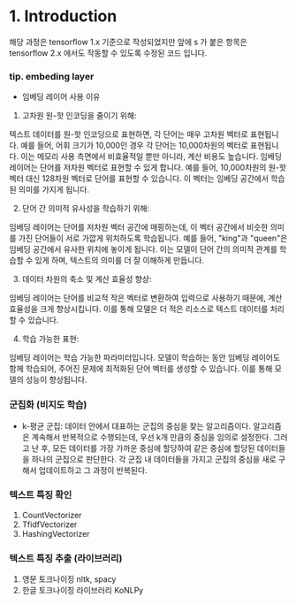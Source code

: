 # 1. Introduction

해당 과정은 tensorflow 1.x 기준으로 작성되었지만 앞에 s 가 붙은 항목은 tensorflow 2.x 에서도 작동할 수 있도록 수정된 코드 입니다.

### tip. embeding layer 
- 임베딩 레이어 사용 이유
1. 고차원 원-핫 인코딩을 줄이기 위해:

텍스트 데이터를 원-핫 인코딩으로 표현하면, 각 단어는 매우 고차원 벡터로 표현됩니다. 예를 들어, 어휘 크기가 10,000인 경우 각 단어는 10,000차원의 벡터로 표현됩니다. 이는 메모리 사용 측면에서 비효율적일 뿐만 아니라, 계산 비용도 높습니다.
임베딩 레이어는 단어를 저차원 벡터로 표현할 수 있게 합니다. 예를 들어, 10,000차원의 원-핫 벡터 대신 128차원 벡터로 단어를 표현할 수 있습니다. 이 벡터는 임베딩 공간에서 학습된 의미를 가지게 됩니다.

2. 단어 간 의미적 유사성을 학습하기 위해:

임베딩 레이어는 단어를 저차원 벡터 공간에 매핑하는데, 이 벡터 공간에서 비슷한 의미를 가진 단어들이 서로 가깝게 위치하도록 학습됩니다. 예를 들어, "king"과 "queen"은 임베딩 공간에서 유사한 위치에 놓이게 됩니다.
이는 모델이 단어 간의 의미적 관계를 학습할 수 있게 하며, 텍스트의 의미를 더 잘 이해하게 만듭니다.

3. 데이터 차원의 축소 및 계산 효율성 향상:

임베딩 레이어는 단어를 비교적 작은 벡터로 변환하여 입력으로 사용하기 때문에, 계산 효율성을 크게 향상시킵니다. 이를 통해 모델은 더 적은 리소스로 텍스트 데이터를 처리할 수 있습니다.

4. 학습 가능한 표현:

임베딩 레이어는 학습 가능한 파라미터입니다. 모델이 학습하는 동안 임베딩 레이어도 함께 학습되어, 주어진 문제에 최적화된 단어 벡터를 생성할 수 있습니다. 이를 통해 모델의 성능이 향상됩니다.

### 군집화 (비지도 학습)
- k-평균 군집:
데이터 안에서 대표하는 군집의 중심을 찾는 알고리즘이다. 알고리즘은 계속해서 반복적으로 수행되는데, 우선 k개 만큼의 중심을 임의로 설정한다. 그러고 난 후, 모든 데이터를 가장 가까운 중심에 할당하여 같은 중심에 할당된 데이터들을 하나의 군집으로 판단한다. 각 군집 내 데이터들을 가지고 군집의 중심을 새로 구해서 업데이트하고 그 과정이 반복된다.

### 텍스트 특징 확인
1. CountVectorizer
2. TfidfVectorizer
3. HashingVectorizer

### 텍스트 특징 추출 (라이브러리)
1. 영문 토크나이징 nltk, spacy
2. 한글 토크나이징 라이브러리 KoNLPy